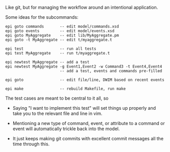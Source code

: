 Like git, but for managing the workflow around an intentional application.

Some ideas for the subcommands:

    epi goto commands       -- edit model/commands.xsd
    epi goto events         -- edit model/events.xsd
    epi goto MyAggregate    -- edit lib/MyAggregate.pm
    epi goto -t MyAggregate -- edit t/myaggregate.t
    
    epi test                -- run all tests
    epi test MyAggregate    -- run t/myaggregate.t
    
    epi newtest MyAggregate -- add a test
    epi newtest MyAggregate -g Event1,Event2 -w Command3 -t Event4,Event4
                            -- add a test, events and commands pre-filled
    
    epi goto                -- edit file/line, DWIM based on recent events
    
    epi make                -- rebuild Makefile, run make

The test cases are meant to be central to it all, so

* Saying "I want to implement this test" will set things up properly and
  take you to the relevant file and line in vim.

* Mentioning a new type of command, event, or attribute to a command or
  event will automatically trickle back into the model.

* It just keeps making git commits with excellent commit messages all the
  time through this.
